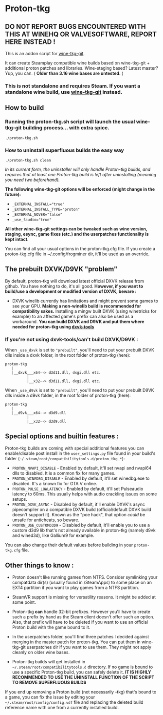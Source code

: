 # Proton-tkg

## DO NOT REPORT BUGS ENCOUNTERED WITH THIS AT WINEHQ OR VALVESOFTWARE, REPORT HERE INSTEAD !

This is an addon script for [wine-tkg-git](https://github.com/Tk-Glitch/PKGBUILDS/tree/master/wine-tkg-git).

It can create Steamplay compatible wine builds based on wine-tkg-git + additional proton patches and libraries. Wine-staging based? Latest master? Yup, you can.
( **Older than 3.16 wine bases are untested.** )

### This is not standalone and requires Steam. If you want a standalone wine build, use [wine-tkg-git](https://github.com/Tk-Glitch/PKGBUILDS/tree/master/wine-tkg-git) instead.

## How to build

### Running the proton-tkg.sh script will launch the usual wine-tkg-git building process... with extra spice.
```
./proton-tkg.sh
```

### How to uninstall superfluous builds the easy way
```
./proton-tkg.sh clean
```
*In its current form, the uninstaller will only handle Proton-tkg builds, and requires that at least one Proton-tkg build is left after uninstalling (meaning you need two beforehand).*


**The following wine-tkg-git options will be enforced (might change in the future):**
- `_EXTERNAL_INSTALL="true"`
- `_EXTERNAL_INSTALL_TYPE="proton"`
- `_EXTERNAL_NOVER="false"`
- `_use_faudio="true"`

**All other wine-tkg-git settings can be tweaked such as wine version, staging, esync, game fixes (etc.) and the userpatches functionality is kept intact.**

You can find all your usual options in the proton-tkg.cfg file. If you create a proton-tkg.cfg file in ~/.config/frogminer dir, it'll be used as an override.

## The prebuilt DXVK/D9VK "problem"

By default, proton-tkg will download latest official DXVK release from github. You have nothing to do, it's all good. **However, if you want to build/use a development or modified version of DXVK, beware :**

- DXVK winelib currently has limitations and might prevent some games to see your GPU. **Making a non-winelib build is recommended for compatibility sakes.** Installing a mingw built DXVK (using winetricks for example) to an affected game's prefix can also be used as a workaround. **You can build DXVK and D9VK and put them where needed for proton-tkg using [dxvk-tools](https://github.com/Tk-Glitch/PKGBUILDS/tree/master/dxvk-tools)**

### If you're not using dxvk-tools/can't build DXVK/D9VK :

When `_use_dxvk` is set to `"prebuilt"`, you'll need to put your prebuilt DXVK dlls inside a dxvk folder, in the root folder of proton-tkg (here):
```
proton-tkg
   |
   |__dxvk___x64--> d3d11.dll, dxgi.dll etc.
          |
          |__x32--> d3d11.dll, dxgi.dll etc.
```

When `_use_d9vk` is set to `"prebuilt"`, you'll need to put your prebuilt D9VK dlls inside a d9vk folder, in the root folder of proton-tkg (here):
```
proton-tkg
   |
   |__d9vk___x64--> d3d9.dll
          |
          |__x32--> d3d9.dll
```

## Special options and builtin features :

Proton-tkg builds are coming with special additional features you can enable/disable post install in the `user_settings.py` file found in your build's folder (`~/.steam/root/compatibilitytools.d/proton_tkg_*`):
- `PROTON_NVAPI_DISABLE` - Enabled by default, it'll set nvapi and nvapi64 dlls to disabled. It is a common fix for many games.
- `PROTON_WINEDBG_DISABLE` - Enabled by default, it'll set winedbg.exe to disabled. It's a known fix for GTA V online.
- `PROTON_PULSE_LOWLATENCY` - Enabled by default, it'll set Pulseaudio latency to 60ms. This usually helps with audio crackling issues on some setups.
- `PROTON_DXVK_ASYNC` - Disabled by default, it'll enable DXVK's async pipecompiler on a compatible DXVK build (official/default DXVK build doesn't support it). Known as the "poe hack", that option *could* be unsafe for anticheats, so beware.
- `PROTON_USE_CUSTOMD3D9` - Disabled by default, it'll enable you to use a custom d3d9 lib that's not already available in proton-tkg (namely d9vk and wined3d), like Gallium9 for example.

You can also change their default values before building in your `proton-tkg.cfg` file.


## Other things to know :

- Proton doesn't like running games from NTFS. Consider symlinking your compatdata dir(s) (usually found in /SteamApps) to some place on an EXT4 partition if you want to play games from a NTFS partition.

- SteamVR support is missing for versatility reasons. It might be added at some point.

- Proton-tkg **can** handle 32-bit prefixes. However you'll have to create such a prefix by hand as the Steam client doesn't offer such an option. Also, that prefix will have to be deleted if you want to use an official Proton build with the game bound to it.

- In the userpatches folder, you'll find three patches I decided against merging in the master patch for proton-tkg. You can put them in wine-tkg-git userpatches dir if you want to use them. They might not apply cleanly on older wine bases.

- Proton-tkg builds will get installed in `~/.steam/root/compatibilitytools.d` directory. If no game is bound to use a specific Proton-tkg build, you can safely delete it. **IT IS HIGHLY RECOMMENDED TO USE THE UNINSTALL FUNCTION OF THE SCRIPT TO REMOVE SUPERFLUOUS BUILDS**

If you end up removing a Proton build (not necessarily -tkg) that's bound to a game, you can fix the issue by editing your `~/.steam/root/config/config.vdf` file and replacing the deleted build reference name with one from a currently installed build.
